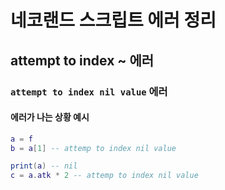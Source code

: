 # 네코랜드 스크립트 에러 정리


## attempt to index ~ 에러


### `attempt to index nil value` 에러


#### 에러가 나는 상황 예시

```lua
a = f
b = a[1] -- attemp to index nil value
```

```lua
print(a) -- nil
c = a.atk * 2 -- attemp to index nil value
```


